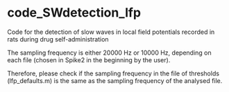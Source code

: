 # code_SWdetection_lfp
Code for the detection of slow waves in local field potentials recorded in rats during drug self-administration


The sampling frequency is either 20000 Hz or 10000 Hz, depending on each file (chosen in Spike2 in the beginning by the user). 

Therefore, please check if the sampling frequency in the file of thresholds (lfp_defaults.m) is the same as the sampling frequency of the analysed file. 

